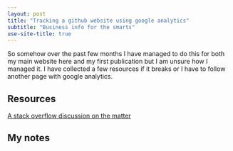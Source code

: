 ```yaml
---
layout: post
title: "Tracking a github website using google analytics"
subtitle: "Business info for the smarts"
use-site-title: true
---
```


So somehow over the past few months I have managed to do this for both my main website here and my first publication but I am unsure how I managed it. I have collected a few resources if it breaks or I have to follow another page with google analytics.

## Resources

[A stack overflow discussion on the matter](https://stackoverflow.com/questions/17207458/how-to-add-google-analytics-tracking-id-to-github-pages)

## My notes

